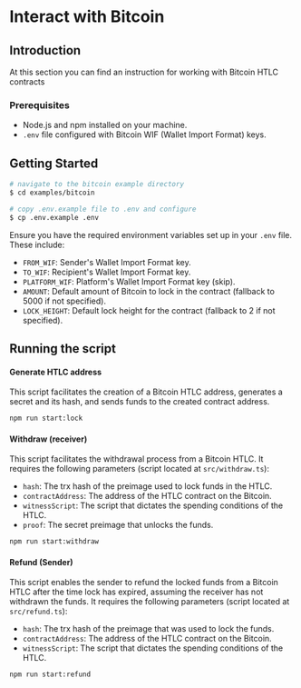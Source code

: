 

#  Interact with Bitcoin

## Introduction

At this section you can find an instruction for working with Bitcoin HTLC contracts

### Prerequisites

-   Node.js and npm installed on your machine.
-   `.env` file configured with Bitcoin WIF (Wallet Import Format) keys.

## Getting Started

```bash
# navigate to the bitcoin example directory
$ cd examples/bitcoin

# copy .env.example file to .env and configure
$ cp .env.example .env
```

Ensure you have the required environment variables set up in your `.env` file. These include:
-   `FROM_WIF`: Sender's Wallet Import Format key.
-   `TO_WIF`: Recipient's Wallet Import Format key.
-   `PLATFORM_WIF`: Platform's Wallet Import Format key (skip).
-   `AMOUNT`: Default amount of Bitcoin to lock in the contract (fallback to 5000 if not specified).
-   `LOCK_HEIGHT`: Default lock height for the contract (fallback to 2 if not specified).

## Running the script

#### Generate HTLC address

This script facilitates the creation of a Bitcoin HTLC address, generates a secret and its hash, and sends funds to the created contract address.

```bash
npm run start:lock
```

#### Withdraw (receiver)

This script facilitates the withdrawal process from a Bitcoin HTLC. It requires the following parameters (script located at `src/withdraw.ts`):

-   `hash`: The trx hash of the preimage used to lock funds in the HTLC.
-   `contractAddress`: The address of the HTLC contract on the Bitcoin.
-   `witnessScript`: The script that dictates the spending conditions of the HTLC.
-   `proof`: The secret preimage that unlocks the funds.

```bash
npm run start:withdraw
```

#### Refund (Sender)

This script enables the sender to refund the locked funds from a Bitcoin HTLC after the time lock has expired, assuming the receiver has not withdrawn the funds.
It requires the following parameters (script located at `src/refund.ts`):

-   `hash`: The trx hash of the preimage that was used to lock the funds.
-   `contractAddress`: The address of the HTLC contract on the Bitcoin.
-   `witnessScript`: The script that dictates the spending conditions of the HTLC.
```bash
npm run start:refund
```
